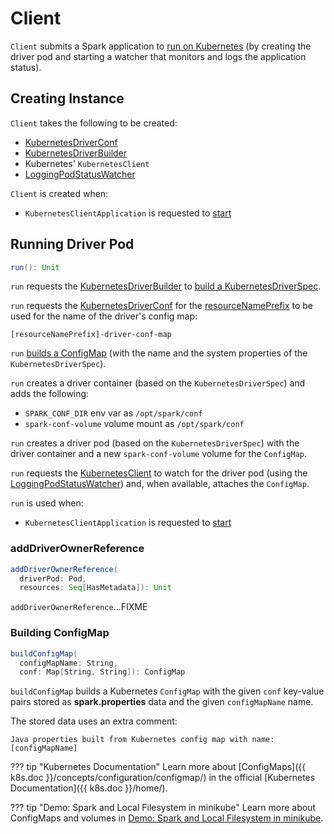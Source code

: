 # Client

`Client` submits a Spark application to [run on Kubernetes](#run) (by creating the driver pod and starting a watcher that monitors and logs the application status).

## Creating Instance

`Client` takes the following to be created:

* <span id="conf"> [KubernetesDriverConf](KubernetesDriverConf.md)
* <span id="builder"> [KubernetesDriverBuilder](KubernetesDriverBuilder.md)
* <span id="kubernetesClient"> Kubernetes' `KubernetesClient`
* <span id="watcher"> [LoggingPodStatusWatcher](LoggingPodStatusWatcher.md)

`Client` is created when:

* `KubernetesClientApplication` is requested to [start](KubernetesClientApplication.md#start)

## <span id="run"> Running Driver Pod

```scala
run(): Unit
```

`run` requests the [KubernetesDriverBuilder](#builder) to [build a KubernetesDriverSpec](KubernetesDriverBuilder.md#buildFromFeatures).

`run` requests the [KubernetesDriverConf](#conf) for the [resourceNamePrefix](KubernetesDriverConf.md#resourceNamePrefix) to be used for the name of the driver's config map:

```text
[resourceNamePrefix]-driver-conf-map
```

`run` [builds a ConfigMap](#buildConfigMap) (with the name and the system properties of the `KubernetesDriverSpec`).

`run` creates a driver container (based on the `KubernetesDriverSpec`) and adds the following:

* `SPARK_CONF_DIR` env var as `/opt/spark/conf`
* `spark-conf-volume` volume mount as `/opt/spark/conf`

`run` creates a driver pod (based on the `KubernetesDriverSpec`) with the driver container and a new `spark-conf-volume` volume for the `ConfigMap`.

`run` requests the [KubernetesClient](#kubernetesClient) to watch for the driver pod (using the [LoggingPodStatusWatcher](#watcher)) and, when available, attaches the `ConfigMap`.

`run` is used when:

* `KubernetesClientApplication` is requested to [start](KubernetesClientApplication.md#start)

### <span id="addDriverOwnerReference"> addDriverOwnerReference

```scala
addDriverOwnerReference(
  driverPod: Pod,
  resources: Seq[HasMetadata]): Unit
```

`addDriverOwnerReference`...FIXME

### <span id="buildConfigMap"> Building ConfigMap

```scala
buildConfigMap(
  configMapName: String,
  conf: Map[String, String]): ConfigMap
```

`buildConfigMap` builds a Kubernetes `ConfigMap` with the given `conf` key-value pairs stored as **spark.properties** data and the given `configMapName` name.

The stored data uses an extra comment:

```text
Java properties built from Kubernetes config map with name: [configMapName]
```

??? tip "Kubernetes Documentation"
    Learn more about [ConfigMaps]({{ k8s.doc }}/concepts/configuration/configmap/) in the official [Kubernetes Documentation]({{ k8s.doc }}/home/).

??? tip "Demo: Spark and Local Filesystem in minikube"
    Learn more about ConfigMaps and volumes in [Demo: Spark and Local Filesystem in minikube](demo/spark-and-local-filesystem-in-minikube.md).
